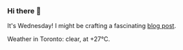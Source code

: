 ### Hi there :wave:

It's Wednesday! I might be crafting a fascinating [blog post](https://www.benjaminwuethrich.dev).

Weather in Toronto: clear, at +27°C.
